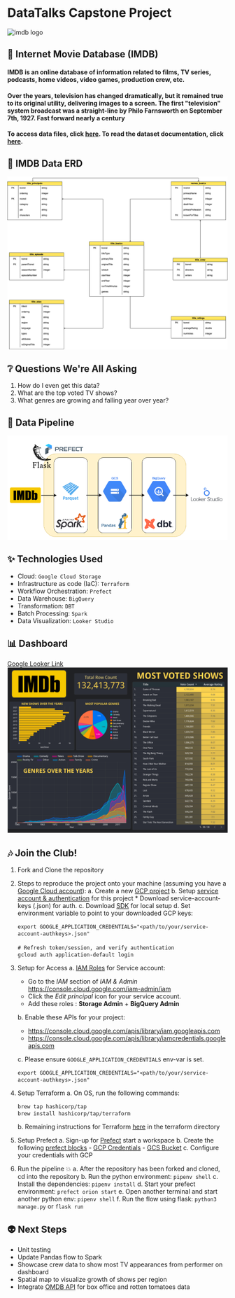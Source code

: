 # DataTalks Capstone Project
![imdb logo](https://upload.wikimedia.org/wikipedia/commons/thumb/6/69/IMDB_Logo_2016.svg/575px-IMDB_Logo_2016.svg.png?20200406194337)

## :movie_camera: Internet Movie Database (IMDB)

#### IMDB is an online database of information related to films, TV series, podcasts, home videos, video games, production crew, etc. 

#### Over the years, television has changed dramatically, but it remained true to its original utility, delivering images to a screen. The first "television" system broadcast was a straight-line by Philo Farnsworth on September 7th, 1927. Fast forward nearly a century

#### To access data files, click [here](https://datasets.imdbws.com/). To read the dataset documentation, click [here](https://www.imdb.com/interfaces/).

## :diamond_shape_with_a_dot_inside: IMDB Data ERD
![erd](images/imdb-erd.png)

## :grey_question: Questions We're All Asking
1. How do I even get this data?
2. What are the top voted TV shows?
3. What genres are growing and falling year over year?

## :station: Data Pipeline
![pipeline](images/data_pipeline.png)

## :sparkles: Technologies Used
- Cloud: `Google Cloud Storage`
- Infrastructure as code (IaC): `Terraform`
- Workflow Orchestration: `Prefect`
- Data Warehouse: `BigQuery`
- Transformation: `DBT`
- Batch Processing: `Spark`
- Data Visualization: `Looker Studio`

## :bar_chart: Dashboard
[Google Looker Link](https://lookerstudio.google.com/reporting/057d04ba-879a-4b4a-9f5c-d9e7a1537464)
![dashboard](images/looker.png)

## :notes: Join the Club!
1. Fork and Clone the repository
   
2. Steps to reproduce the project onto your machine (assuming you have a [Google Cloud account](https://cloud.google.com/free)):
    a. Create a new [GCP project](https://console.cloud.google.com/cloud-resource-manager)
    b. Setup [service account & authentication](https://cloud.google.com/docs/authentication/getting-started) for this project
       * Download service-account-keys (.json) for auth.
    c. Download [SDK](https://cloud.google.com/sdk/docs/quickstart) for local setup
    d. Set environment variable to point to your downloaded GCP keys:
      ```shell
      export GOOGLE_APPLICATION_CREDENTIALS="<path/to/your/service-account-authkeys>.json"
      
      # Refresh token/session, and verify authentication
      gcloud auth application-default login
      ```

3. Setup for Access
    a. [IAM Roles](https://cloud.google.com/storage/docs/access-control/iam-roles) for Service account:
    * Go to the *IAM* section of *IAM & Admin* https://console.cloud.google.com/iam-admin/iam
    * Click the *Edit principal* icon for your service account.
    * Add these roles : **Storage Admin** + **BigQuery Admin**
    
    b. Enable these APIs for your project:
    * https://console.cloud.google.com/apis/library/iam.googleapis.com
    * https://console.cloud.google.com/apis/library/iamcredentials.googleapis.com
    
    c. Please ensure `GOOGLE_APPLICATION_CREDENTIALS` env-var is set.
    ```shell
    export GOOGLE_APPLICATION_CREDENTIALS="<path/to/your/service-account-authkeys>.json"
    ```

4. Setup Terraform
    a. On OS, run the following commands:
    ```
    brew tap hashicorp/tap
    brew install hashicorp/tap/terraform
    ```
    b. Remaining instructions for Terraform [here](https://github.com/Trizzlenova/datatalks-imdb-capstone/tree/main/terraform) in the terraform directory

6. Setup Prefect
    a. Sign-up for [Prefect](https://app.prefect.cloud/auth/login) start a workspace
    b. Create the following [prefect blocks](https://docs.prefect.io/latest/concepts/blocks/)
        - [GCP Credentials](https://prefecthq.github.io/prefect-gcp/)
        - [GCS Bucket](https://prefecthq.github.io/prefect-gcp/cloud_storage/#prefect_gcp.cloud_storage.GcsBucket)
    c. Configure your credentials with GCP

7. Run the pipeline :boom:
    a. After the repository has been forked and cloned, cd into the repository
    b. Run the python environment: `pipenv shell`
    c. Install the dependencies: `pipenv install`
    d. Start your prefect environment: `prefect orion start`
    e. Open another terminal and start another python env: `pipenv shell`
    f. Run the flow using flask: `python3 manage.py` or `flask run`

## :alien: Next Steps
- Unit testing
- Update Pandas flow to Spark
- Showcase crew data to show most TV appearances from performer on dashboard
- Spatial map to visualize growth of shows per region
- Integrate [OMDB API](https://www.omdbapi.com/) for box office and rotten tomatoes data